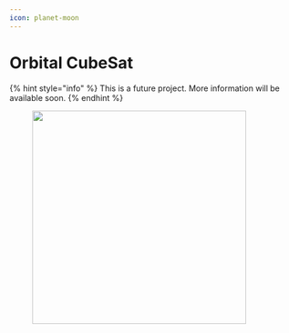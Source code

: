 ```yaml
---
icon: planet-moon
---
```


# Orbital CubeSat

{% hint style="info" %}
This is a future project. More information will be available soon.
{% endhint %}

<figure><img src="../.gitbook/assets/cubesatplush.jpg" alt="" width="375"><figcaption></figcaption></figure>
